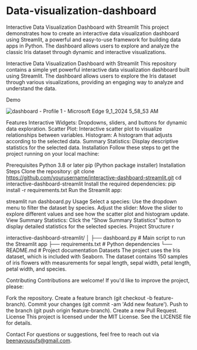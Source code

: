# Data-visualization-dashboard
Interactive Data Visualization Dashboard with Streamlit This project demonstrates how to create an interactive data visualization dashboard using Streamlit, a powerful and easy-to-use framework for building data apps in Python. The dashboard allows users to explore and analyze the classic Iris dataset through dynamic and interactive visualizations.

Interactive Data Visualization Dashboard with Streamlit
This repository contains a simple yet powerful interactive data visualization dashboard built using Streamlit. The dashboard allows users to explore the Iris dataset through various visualizations, providing an engaging way to analyze and understand the data.

Demo

![dashboard - Profile 1 - Microsoft​ Edge 9_1_2024 5_58_53 AM](https://github.com/user-attachments/assets/9ab04ad3-32ca-446f-94c6-4e5cd0d737f9)


Features
Interactive Widgets: Dropdowns, sliders, and buttons for dynamic data exploration.
Scatter Plot: Interactive scatter plot to visualize relationships between variables.
Histogram: A histogram that adjusts according to the selected data.
Summary Statistics: Display descriptive statistics for the selected data.
Installation
Follow these steps to get the project running on your local machine:

Prerequisites
Python 3.8 or later
pip (Python package installer)
Installation Steps
Clone the repository:
git clone https://github.com/yourusername/interactive-dashboard-streamlit.git
cd interactive-dashboard-streamlit
Install the required dependencies:
pip install -r requirements.txt
Run the Streamlit app:

streamlit run dashboard.py
Usage
Select a species: Use the dropdown menu to filter the dataset by species.
Adjust the slider: Move the slider to explore different values and see how the scatter plot and histogram update.
View Summary Statistics: Click the "Show Summary Statistics" button to display detailed statistics for the selected species.
Project Structure
r

interactive-dashboard-streamlit/
│
├── dashboard.py           # Main script to run the Streamlit app
├── requirements.txt       # Python dependencies
└── README.md              # Project documentation
Datasets
The project uses the Iris dataset, which is included with Seaborn. The dataset contains 150 samples of iris flowers with measurements for sepal length, sepal width, petal length, petal width, and species.

Contributing
Contributions are welcome! If you'd like to improve the project, please:

Fork the repository.
Create a feature branch (git checkout -b feature-branch).
Commit your changes (git commit -am 'Add new feature').
Push to the branch (git push origin feature-branch).
Create a new Pull Request.
License
This project is licensed under the MIT License. See the LICENSE file for details.

Contact
For questions or suggestions, feel free to reach out via beenayousufs@gmail.com.
